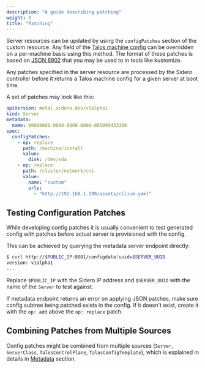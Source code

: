 ```yaml
---
description: "A guide describing patching"
weight: 3
title: "Patching"
---
```


Server resources can be updated by using the `configPatches` section of the custom resource.
Any field of the [Talos machine config](https://www.talos.dev/latest/reference/configuration/)
can be overridden on a per-machine basis using this method.
The format of these patches is based on [JSON 6902](http://jsonpatch.com/) that you may be used to in tools like kustomize.

Any patches specified in the server resource are processed by the Sidero controller before it returns a Talos machine config for a given server at boot time.

A set of patches may look like this:

```yaml
apiVersion: metal.sidero.dev/v1alpha1
kind: Server
metadata:
  name: 00000000-0000-0000-0000-d05099d33360
spec:
  configPatches:
    - op: replace
      path: /machine/install
      value:
        disk: /dev/sda
    - op: replace
      path: /cluster/network/cni
      value:
        name: "custom"
        urls:
          - "http://192.168.1.199/assets/cilium.yaml"
```

## Testing Configuration Patches

While developing config patches it is usually convenient to test generated config with patches
before actual server is provisioned with the config.

This can be achieved by querying the metadata server endpoint directly:

```sh
$ curl http://$PUBLIC_IP:8081/configdata?uuid=$SERVER_UUID
version: v1alpha1
...
```

Replace `$PUBLIC_IP` with the Sidero IP address and `$SERVER_UUID` with the name of the `Server` to test
against.

If metadata endpoint returns an error on applying JSON patches, make sure config subtree being patched exists in the config.
If it doesn't exist, create it with the `op: add` above the `op: replace` patch.

## Combining Patches from Multiple Sources

Config patches might be combined from multiple sources (`Server`, `ServerClass`, `TalosControlPlane`, `TalosConfigTemplate`), which is explained in details
in [Metadata](../../resource-configuration/metadata/) section.
